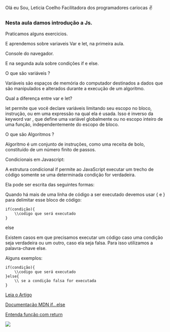 Olá eu Sou, Leticia Coelho Facilitadora dos programadores cariocas ✌️

### Nesta aula damos introdução a Js. 
Praticamos alguns exercicios. 

E aprendemos sobre variaveis Var e let, na primeira aula.

Console do navegador. 

E na segunda aula sobre condições if e else. 

O que são variáveis ?

Variáveis são espaços de memória do computador destinados a dados que são manipulados e alterados durante a execução de um algoritmo.

Qual a diferença entre var e let?

let permite que você declare variáveis limitando seu escopo no bloco, instrução, ou em uma expressão na qual ela é usada. Isso é inverso da keyword var , que define uma variável globalmente ou no escopo inteiro de uma função, independentemente do escopo de bloco.

O que são Algoritmos ?

Algoritmo é um conjunto de instruções, como uma receita de bolo, constituído de um número finito de passos.

Condicionais em Javascript:

A estrutura condicional if permite ao JavaScript executar um trecho de código somente se uma determinada condição for verdadeira.

Ela pode ser escrita das seguintes formas:

Quando há mais de uma linha de código a ser executado devemos usar { e } para delimitar esse bloco de código:

```
if(condição){
    \\codigo que será executado
}

```

else

Existem casos em que precisamos executar um código caso uma condição seja verdadeira ou um outro, caso ela seja falsa. Para isso utilizamos a palavra-chave else.

Alguns exemplos:

```
if(condição){
    \\codigo que será executado
}else{
    \\ se a condição falsa for executada
}
```
[Leia o Artigo](https://www.devmedia.com.br/javascript-estrutura-condicional-if/40611)

[Documentação MDN if...else](https://developer.mozilla.org/pt-BR/docs/Web/JavaScript/Reference/Statements/if...else)

[Entenda função com return](https://blog.cod3r.com.br/funcoes-com-e-sem-retorno/)


![](https://i.gifer.com/origin/bb/bb3eecef24cc8d0074e9d67021a0aea6.gif)
